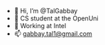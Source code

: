 - 👋 Hi, I’m @TalGabbay
- 🌱 CS student at the OpenUni
- 💞️ Working at Intel
- 📫 gabbay.tal1@gmail.com

<!---
TalGabbay/TalGabbay is a ✨ special ✨ repository because its `README.md` (this file) appears on your GitHub profile.
You can click the Preview link to take a look at your changes.
--->
